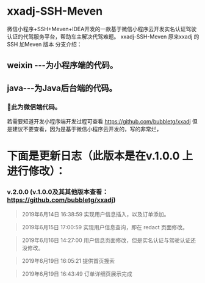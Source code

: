 # xxadj-SSH-Meven
微信小程序+SSH+Meven+IDEA开发的一款基于微信小程序云开发实名认证驾驶认证的代驾服务平台，帮助车主解决代驾难题。
xxadj-SSH-Meven 原来xxadj 的SSH 加Meven 版本
分支介绍： 
## weixin ---为小程序端的代码。

## java---为Java后台端的代码。

### 🦔此为微信端代码。

若需要知道开发小程序端开发过程可查看 https://github.com/bubbletg/xxadj 但是建议不要查看，因为是基于微信小程序云开发的，写的非常烂，

# 下面是更新日志（此版本是在v.1.0.0 上进行修改）：
### v.2.0.0 (v.1.0.0及其其他版本查看：https://github.com/bubbletg/xxadj)

> 2019年6月14日 16:38:59 实现用户信息插入，以及订单添加。

> 2019年6月15日 17:00:59 实现用户信息查询，即在 redact 页面修改。

> 2019年6月16日 14:27:00 用户信息页面修改，但是实名认证与驾驶认证还没修改。

> 2019年6月19日 16:05:21 提供首页搜索

> 2019年6月19日 16:43:49 订单详细页展示完成

